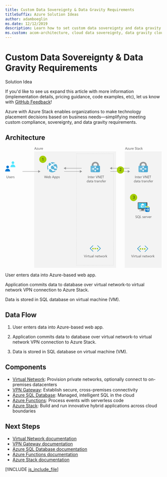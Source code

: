 ```yaml
---
title: Custom Data Sovereignty & Data Gravity Requirements
titleSuffix: Azure Solution Ideas
author: adamboeglin
ms.date: 12/12/2019
description: Learn how to set custom data sovereignty and data gravity requirements in the cloud with Azure Stack. Find a step-by-step flow chart to implement this solution.
ms.custom: acom-architecture, cloud data sovereignty, data gravity cloud, azure data sovereignty, data gravity, data sovereignty, data sovereignty requirements, interactive-diagram
---
```

# Custom Data Sovereignty & Data Gravity Requirements

<div class="alert">
    <p class="alert-title">
        <span class="icon is-left" aria-hidden="true">
            <span class="icon docon docon-lightbulb" role="presentation"></span>
        </span>Solution Idea</p>
    <p>If you'd like to see us expand this article with more information (implementation details, pricing guidance, code examples, etc), let us know with <a href="#feedback">GitHub Feedback</a>!</p>
</div>

Azure with Azure Stack enables organizations to make technology placement decisions based on business needs—simplifying meeting custom compliance, sovereignty, and data gravity requirements.

## Architecture

<svg class="architecture-diagram" aria-labelledby="data-sovereignty-and-gravity" height="489" viewbox="0 0 633 489" width="633" xmlns="http://www.w3.org/2000/svg">
    <g fill="none" fill-rule="evenodd" stroke="none" stroke-width="1">
        <path fill="#F3F3F3" d="M483.156 488.639h149.35V17.642h-149.35zM117.317 488.639h331.126V17.642H117.317z"/>
        <path fill="#959595" d="M504.486 98.626l-9.066-5.236v4.486h-70.47v1.5h70.47v4.484zM432.017 86.376h70.469v-1.5h-70.469V80.39l-9.066 5.236 9.066 5.234z"/>
        <path d="M374.293 397.822a1.083 1.083 0 00-1.515 0 1.053 1.053 0 000 1.584l9.976 9.778a1.164 1.164 0 010 1.583l-10.184 10.12a1.166 1.166 0 000 1.583c.434.378 1.08.378 1.514 0l11.838-11.704a1.247 1.247 0 000-1.583l-11.629-11.361zM345.814 410.767a1.172 1.172 0 010-1.583l9.772-9.778c.23-.2.363-.488.363-.79 0-.306-.133-.595-.363-.794a1.08 1.08 0 00-1.513 0l-11.63 11.361a1.244 1.244 0 000 1.583l11.834 11.704c.433.378 1.08.378 1.514 0a1.166 1.166 0 000-1.583l-9.977-10.12z" fill="#3998C5"/>
        <path d="M357.932 410.829a2.991 2.991 0 01-2.989 2.992 2.99 2.99 0 010-5.983 2.99 2.99 0 012.989 2.99M375.666 410.829a2.991 2.991 0 01-2.989 2.992 2.99 2.99 0 010-5.983 2.99 2.99 0 012.99 2.99M366.748 410.829a2.991 2.991 0 01-2.989 2.992 2.99 2.99 0 010-5.983 2.99 2.99 0 012.99 2.99" fill="#A4CD00"/>
        <path d="M565.89 398.822a1.083 1.083 0 00-1.515 0 1.05 1.05 0 000 1.584l9.975 9.778a1.164 1.164 0 010 1.583l-10.183 10.12a1.166 1.166 0 000 1.583c.434.378 1.08.378 1.514 0l11.837-11.704a1.244 1.244 0 000-1.583l-11.628-11.361zM537.41 411.767a1.17 1.17 0 010-1.583l9.773-9.778c.229-.2.361-.488.361-.79 0-.306-.132-.595-.361-.794a1.08 1.08 0 00-1.514 0l-11.63 11.361a1.247 1.247 0 000 1.583l11.833 11.704c.435.378 1.08.378 1.514 0a1.166 1.166 0 000-1.583l-9.976-10.12z" fill="#3998C5"/>
        <path d="M549.528 411.829a2.99 2.99 0 11-2.99-2.991 2.99 2.99 0 012.99 2.99M567.262 411.829a2.99 2.99 0 11-2.989-2.991 2.99 2.99 0 012.99 2.99M558.344 411.829a2.99 2.99 0 11-2.989-2.991 2.99 2.99 0 012.99 2.99" fill="#A4CD00"/>
        <path d="M517.836 436.148l-3.63 9.803h-1.265l-3.554-9.803h1.278l2.714 7.773c.087.25.152.54.198.868h.028c.036-.274.111-.567.225-.881l2.77-7.76h1.236zM519.094 445.951h1.121v-7h-1.121v7zm.574-8.778a.708.708 0 01-.512-.205.685.685 0 01-.212-.519c0-.209.07-.383.212-.524a.706.706 0 01.512-.207c.205 0 .379.069.524.207a.71.71 0 01.215.524.7.7 0 01-.215.513.723.723 0 01-.524.211zM526.135 440.086c-.196-.15-.479-.226-.848-.226-.478 0-.879.226-1.199.676-.322.452-.482 1.067-.482 1.846v3.568h-1.12v-7h1.12v1.445h.027c.16-.493.403-.877.731-1.154a1.676 1.676 0 011.101-.413c.292 0 .515.033.67.096v1.162zM531.002 445.882c-.265.146-.613.22-1.046.22-1.225 0-1.839-.685-1.839-2.052v-4.143h-1.203v-.957h1.203v-1.709l1.121-.36v2.07h1.764v.956h-1.764v3.946c0 .468.08.804.24 1.004.16.201.423.3.793.3.282 0 .526-.076.731-.232v.957zM538.16 445.95h-1.121v-1.106h-.028c-.464.847-1.184 1.27-2.16 1.27-1.668 0-2.503-.991-2.503-2.98v-4.183h1.115v4.006c0 1.476.566 2.215 1.696 2.215.547 0 .996-.201 1.35-.606.352-.402.53-.93.53-1.582v-4.033h1.12v7zM544.312 442.41l-1.688.232c-.52.075-.912.202-1.176.387-.265.184-.397.512-.397.98 0 .342.122.622.365.839.245.216.57.324.975.324.556 0 1.016-.196 1.377-.584.363-.391.544-.883.544-1.481v-.697zm1.12 3.54h-1.12v-1.093h-.027c-.488.84-1.205 1.258-2.154 1.258-.697 0-1.243-.184-1.636-.553-.395-.37-.592-.86-.592-1.47 0-1.307.77-2.07 2.31-2.284l2.099-.293c0-1.19-.48-1.785-1.442-1.785-.843 0-1.605.287-2.284.862v-1.15c.689-.436 1.482-.655 2.379-.655 1.646 0 2.468.87 2.468 2.61v4.554zM547.545 445.951h1.121v-10.363h-1.121zM560.581 445.95h-1.12v-3.991c0-1.485-.543-2.23-1.628-2.23-.56 0-1.024.212-1.39.634-.368.422-.55.953-.55 1.596v3.992h-1.123v-7h1.122v1.162h.027c.528-.883 1.294-1.326 2.297-1.326.765 0 1.351.248 1.757.742.405.494.608 1.209.608 2.143v4.279zM567.171 441.78c-.005-.645-.16-1.15-.468-1.51-.308-.36-.735-.54-1.282-.54-.528 0-.978.19-1.347.569-.369.377-.596.873-.683 1.482h3.78zm1.148.952h-4.942c.02.779.228 1.38.63 1.805.4.424.951.635 1.653.635.788 0 1.513-.26 2.174-.78v1.053c-.615.447-1.429.67-2.44.67-.99 0-1.766-.318-2.33-.953-.567-.637-.849-1.53-.849-2.684 0-1.088.31-1.976.926-2.662.618-.685 1.384-1.03 2.301-1.03.916 0 1.625.298 2.125.89.501.593.752 1.416.752 2.468v.588zM573.262 445.882c-.265.146-.613.22-1.046.22-1.225 0-1.839-.685-1.839-2.052v-4.143h-1.203v-.957h1.203v-1.709l1.121-.36v2.07h1.764v.956h-1.764v3.946c0 .468.08.804.24 1.004.16.201.423.3.793.3.282 0 .526-.076.731-.232v.957zM583.577 438.95l-2.098 7h-1.163l-1.442-5.01a3.223 3.223 0 01-.109-.65h-.028a3.095 3.095 0 01-.142.638l-1.567 5.023h-1.12l-2.12-7h1.177l1.448 5.264c.047.16.077.369.096.629h.054c.014-.2.056-.414.124-.643l1.614-5.25h1.024l1.45 5.277c.046.17.08.379.103.629h.053c.01-.177.048-.386.117-.63l1.423-5.276h1.106zM587.843 439.73c-.72 0-1.29.246-1.709.734-.419.491-.629 1.166-.629 2.028 0 .83.212 1.484.636 1.963.424.478.991.716 1.702.716.725 0 1.281-.234 1.672-.703.39-.47.584-1.136.584-2.004 0-.875-.195-1.548-.584-2.023-.39-.473-.947-.711-1.672-.711m-.082 6.385c-1.034 0-1.86-.326-2.479-.981-.617-.654-.925-1.521-.925-2.601 0-1.176.321-2.094.964-2.754.642-.662 1.51-.992 2.604-.992 1.044 0 1.858.322 2.443.964.586.643.88 1.534.88 2.672 0 1.118-.316 2.012-.948 2.684-.63.672-1.478 1.008-2.539 1.008M596.689 440.086c-.196-.15-.48-.226-.848-.226-.478 0-.88.226-1.2.676-.321.452-.481 1.067-.481 1.846v3.568h-1.121v-7h1.12v1.445h.028c.159-.493.403-.877.73-1.154a1.676 1.676 0 011.102-.413c.292 0 .515.033.67.096v1.162zM603.716 445.95h-1.572l-3.09-3.362h-.027v3.363h-1.122v-10.363h1.122v6.57h.027l2.94-3.207h1.47l-3.248 3.377z" fill="#525252"/>
        <path d="M356.9 75.59v-3.75c0-3.354 3.38-6.07 7.55-6.07 4.172 0 7.553 2.716 7.553 6.07v3.706l6.694.043v-2.873c0-7.22-6.488-13.074-14.491-13.074s-14.492 5.853-14.492 13.074v2.916l7.186-.043z" fill="#969798"/>
        <path d="M349.117 75.209a3.928 3.928 0 00-3.934 3.921v18.59a3.93 3.93 0 003.934 3.922h5.582l10.858-13.034 6.378-13.4h-22.818z" fill="#69B8DA"/>
        <path d="M383.183 97.72V79.13a3.928 3.928 0 00-3.935-3.922h-7.313l-17.236 26.434h24.549a3.93 3.93 0 003.935-3.923" fill="#4FABD4"/>
        <path fill="#FFF" d="M378.034 86.935h-5.147v-3.172L368 88.376l4.887 4.701V89.85h5.147zM349.984 89.819h5.147v3.172l4.888-4.613-4.888-4.701v3.227h-5.147zM362.447 90.685v3.835h-3.182l4.627 4.872 4.714-4.872h-3.235v-3.835zM365.515 85.899v-3.575h3.181l-4.627-4.873-4.714 4.873h3.236v3.575z"/>
        <path fill="#525252" d="M334.772 125.812h1.148v-9.803h-1.148zM344.158 125.812h-1.121v-3.992c0-1.487-.542-2.229-1.627-2.229-.561 0-1.024.211-1.391.633-.367.42-.55.953-.55 1.596v3.992h-1.122v-7h1.122v1.162h.027c.528-.885 1.294-1.326 2.297-1.326.765 0 1.35.246 1.757.742.405.494.608 1.207.608 2.143v4.279zM349.517 125.744c-.265.145-.613.219-1.046.219-1.225 0-1.839-.684-1.839-2.051v-4.143h-1.203v-.957h1.203v-1.71l1.121-.362v2.072h1.764v.957h-1.764v3.944c0 .47.08.804.24 1.006.159.199.423.3.793.3.282 0 .526-.078.731-.232v.957zM355.382 121.642c-.005-.648-.16-1.15-.468-1.512-.308-.359-.735-.539-1.282-.539-.528 0-.978.19-1.347.567-.369.38-.596.873-.683 1.484h3.78zm1.148.95h-4.942c.02.78.228 1.38.63 1.804.4.424.951.637 1.653.637.788 0 1.513-.26 2.174-.78v1.053c-.615.445-1.429.67-2.44.67-.99 0-1.766-.318-2.33-.953-.567-.637-.849-1.53-.849-2.684 0-1.09.31-1.976.926-2.662.618-.687 1.384-1.029 2.301-1.029.916 0 1.625.295 2.125.89.501.59.752 1.413.752 2.465v.588zM361.876 119.947c-.196-.15-.479-.227-.848-.227-.478 0-.879.227-1.199.678-.322.45-.482 1.067-.482 1.846v3.568h-1.12v-7h1.12v1.442h.027c.16-.493.403-.875.731-1.151a1.666 1.666 0 011.101-.414c.292 0 .515.03.67.096v1.162zM374.366 116.01l-3.63 9.802h-1.265l-3.554-9.803h1.278l2.714 7.771c.087.252.152.542.198.87h.028c.036-.274.11-.569.225-.883l2.769-7.758h1.237zM383.676 125.812h-1.408l-5.045-7.814a3.226 3.226 0 01-.315-.616h-.04c.036.211.054.659.054 1.348v7.082h-1.148v-9.803h1.49l4.908 7.69c.205.32.337.539.397.656h.027c-.046-.281-.068-.764-.068-1.441v-6.905h1.148v9.803zM391.442 125.812h-5.195v-9.803h4.976v1.039h-3.828v3.26h3.54v1.033h-3.54v3.432h4.047zM399.153 117.048h-2.83v8.764h-1.15v-8.764h-2.822v-1.039h6.802zM335.234 139.447v-1.033c0-.565-.187-1.043-.561-1.436-.374-.39-.847-.588-1.421-.588-.684 0-1.222.252-1.614.752-.391.502-.588 1.196-.588 2.078 0 .807.188 1.444.565 1.91.375.469.88.702 1.514.702.624 0 1.13-.225 1.52-.676.39-.451.585-1.022.585-1.71zm1.12 3.164h-1.12v-1.19h-.027c-.52.903-1.322 1.354-2.407 1.354-.88 0-1.582-.312-2.11-.94-.524-.626-.788-1.48-.788-2.56 0-1.156.292-2.084.875-2.781.583-.697 1.36-1.047 2.33-1.047.963 0 1.662.379 2.1 1.135h.027v-4.334h1.12v10.363zM342.514 139.07l-1.688.232c-.52.075-.912.202-1.176.387-.265.184-.397.512-.397.98 0 .342.122.622.365.839.245.216.57.324.975.324.556 0 1.016-.196 1.377-.584.363-.391.544-.883.544-1.481v-.697zm1.121 3.54h-1.121v-1.093h-.027c-.488.84-1.205 1.258-2.154 1.258-.697 0-1.243-.184-1.636-.553-.395-.37-.592-.86-.592-1.47 0-1.307.77-2.07 2.31-2.284l2.099-.293c0-1.19-.48-1.785-1.442-1.785-.843 0-1.605.287-2.284.862v-1.15c.689-.436 1.482-.655 2.379-.655 1.646 0 2.468.87 2.468 2.61v4.554zM348.995 142.542c-.266.147-.613.22-1.046.22-1.226 0-1.84-.685-1.84-2.052v-4.143h-1.202v-.957h1.203v-1.709l1.12-.36v2.07h1.764v.957h-1.764v3.945c0 .469.08.804.24 1.005.16.2.423.3.793.3.283 0 .526-.077.732-.233v.957zM354.381 139.07l-1.688.232c-.52.075-.912.202-1.176.387-.265.184-.397.512-.397.98 0 .342.122.622.365.839.245.216.57.324.975.324.556 0 1.016-.196 1.377-.584.363-.391.544-.883.544-1.481v-.697zm1.121 3.54h-1.12v-1.093h-.028c-.488.84-1.205 1.258-2.154 1.258-.697 0-1.243-.184-1.636-.553-.395-.37-.592-.86-.592-1.47 0-1.307.77-2.07 2.31-2.284l2.1-.293c0-1.19-.48-1.785-1.443-1.785-.843 0-1.605.287-2.284.862v-1.15c.69-.436 1.482-.655 2.38-.655 1.645 0 2.467.87 2.467 2.61v4.554zM364.697 142.542c-.265.147-.613.22-1.046.22-1.225 0-1.84-.685-1.84-2.052v-4.143h-1.202v-.957h1.203v-1.709l1.12-.36v2.07h1.765v.957h-1.764v3.945c0 .469.08.804.24 1.005.159.2.423.3.793.3.282 0 .526-.077.73-.233v.957zM369.844 136.746c-.196-.15-.479-.225-.848-.225-.478 0-.879.225-1.199.676-.322.45-.482 1.067-.482 1.846v3.568h-1.12v-7h1.12v1.444h.027c.16-.493.403-.877.731-1.153a1.676 1.676 0 011.101-.414c.292 0 .515.033.67.096v1.162zM374.95 139.07l-1.687.232c-.52.075-.912.202-1.176.387-.265.184-.397.512-.397.98 0 .342.122.622.365.839.245.216.57.324.975.324.556 0 1.016-.196 1.377-.584.363-.391.544-.883.544-1.481v-.697zm1.122 3.54h-1.121v-1.093h-.027c-.488.84-1.205 1.258-2.154 1.258-.697 0-1.243-.184-1.636-.553-.395-.37-.592-.86-.592-1.47 0-1.307.77-2.07 2.31-2.284l2.099-.293c0-1.19-.48-1.785-1.442-1.785-.843 0-1.605.287-2.284.862v-1.15c.689-.436 1.482-.655 2.379-.655 1.646 0 2.468.87 2.468 2.61v4.554zM383.995 142.61h-1.122v-3.991c0-1.485-.541-2.23-1.626-2.23-.562 0-1.024.212-1.392.634-.367.422-.55.953-.55 1.596v3.992h-1.122v-7h1.123v1.162h.026c.529-.883 1.295-1.326 2.298-1.326.764 0 1.35.248 1.757.742.404.494.608 1.209.608 2.143v4.279zM385.683 142.359v-1.203c.61.45 1.283.676 2.017.676.984 0 1.476-.328 1.476-.985a.855.855 0 00-.126-.474 1.29 1.29 0 00-.342-.346 2.744 2.744 0 00-.505-.27c-.195-.08-.403-.162-.626-.25a7.828 7.828 0 01-.818-.373 2.466 2.466 0 01-.588-.423 1.598 1.598 0 01-.355-.536 1.917 1.917 0 01-.119-.705c0-.328.075-.62.225-.871.151-.254.351-.465.602-.636.251-.17.536-.3.858-.385.321-.088.653-.131.994-.131.607 0 1.149.105 1.627.314v1.135c-.514-.336-1.107-.506-1.777-.506-.21 0-.398.024-.567.073a1.364 1.364 0 00-.435.2.952.952 0 00-.279.31.817.817 0 00-.1.402.95.95 0 00.1.459.993.993 0 00.29.328c.128.095.282.18.465.259.182.077.389.163.622.252.309.12.588.24.834.366.246.127.456.267.629.424.172.158.306.339.4.544.093.206.14.45.14.73 0 .349-.077.649-.23.903a1.965 1.965 0 01-.611.637 2.81 2.81 0 01-.882.375 4.362 4.362 0 01-1.046.123c-.72 0-1.345-.14-1.873-.416M395.506 133.232a1.494 1.494 0 00-.745-.184c-.784 0-1.176.495-1.176 1.483v1.08h1.641v.957h-1.64v6.043h-1.115v-6.043h-1.196v-.957h1.196v-1.135c0-.732.212-1.312.636-1.74.423-.426.952-.639 1.586-.639.341 0 .613.041.813.123v1.012zM400.907 138.44c-.005-.645-.161-1.15-.468-1.51-.308-.36-.735-.54-1.282-.54-.528 0-.978.19-1.347.569-.37.377-.596.873-.683 1.482h3.78zm1.148.952h-4.942c.019.779.228 1.38.629 1.805.4.424.952.635 1.654.635.788 0 1.513-.26 2.174-.78v1.053c-.615.447-1.43.67-2.44.67-.99 0-1.766-.318-2.331-.953-.566-.637-.848-1.53-.848-2.684 0-1.088.309-1.976.926-2.662.618-.685 1.384-1.03 2.3-1.03.917 0 1.626.298 2.126.89.5.593.752 1.416.752 2.468v.588zM407.4 136.746c-.195-.15-.478-.225-.847-.225-.478 0-.88.225-1.2.676-.321.45-.481 1.067-.481 1.846v3.568h-1.121v-7h1.12v1.444h.028c.159-.493.403-.877.73-1.153a1.676 1.676 0 011.102-.414c.292 0 .515.033.67.096v1.162zM326.574 436.148l-3.63 9.803h-1.265l-3.554-9.803h1.278l2.714 7.773c.087.25.152.54.198.868h.028c.036-.274.11-.567.225-.881l2.769-7.76h1.237zM327.832 445.951h1.121v-7h-1.121v7zm.574-8.778a.71.71 0 01-.513-.205.685.685 0 01-.212-.519c0-.209.07-.383.212-.524a.708.708 0 01.513-.207c.205 0 .379.069.523.207a.706.706 0 01.215.524.696.696 0 01-.215.513.72.72 0 01-.523.211zM334.872 440.086c-.196-.15-.479-.226-.848-.226-.478 0-.879.226-1.199.676-.322.452-.482 1.067-.482 1.846v3.568h-1.12v-7h1.12v1.445h.027c.16-.493.403-.877.731-1.154a1.676 1.676 0 011.101-.413c.292 0 .515.033.67.096v1.162zM339.74 445.882c-.265.146-.613.22-1.046.22-1.225 0-1.84-.685-1.84-2.052v-4.143h-1.202v-.957h1.203v-1.709l1.12-.36v2.07h1.765v.956h-1.764v3.946c0 .468.08.804.24 1.004.159.201.423.3.793.3.282 0 .526-.076.73-.232v.957zM346.897 445.95h-1.121v-1.106h-.027c-.465.847-1.185 1.27-2.161 1.27-1.668 0-2.502-.991-2.502-2.98v-4.183h1.115v4.006c0 1.476.565 2.215 1.695 2.215.547 0 .997-.201 1.35-.606.353-.402.53-.93.53-1.582v-4.033h1.12v7zM353.05 442.41l-1.689.232c-.52.075-.912.202-1.176.387-.265.184-.397.512-.397.98 0 .342.122.622.365.839.245.216.57.324.975.324.556 0 1.016-.196 1.377-.584.363-.391.544-.883.544-1.481v-.697zm1.12 3.54h-1.12v-1.093h-.028c-.488.84-1.205 1.258-2.154 1.258-.697 0-1.243-.184-1.636-.553-.395-.37-.592-.86-.592-1.47 0-1.307.77-2.07 2.31-2.284l2.1-.293c0-1.19-.48-1.785-1.443-1.785-.843 0-1.605.287-2.284.862v-1.15c.69-.436 1.482-.655 2.38-.655 1.645 0 2.467.87 2.467 2.61v4.554zM356.283 445.951h1.121v-10.363h-1.121zM369.319 445.95h-1.121v-3.991c0-1.485-.542-2.23-1.627-2.23-.561 0-1.024.212-1.391.634-.367.422-.55.953-.55 1.596v3.992h-1.122v-7h1.122v1.162h.027c.528-.883 1.294-1.326 2.297-1.326.765 0 1.35.248 1.757.742.405.494.608 1.209.608 2.143v4.279zM375.909 441.78c-.005-.645-.161-1.15-.468-1.51-.308-.36-.735-.54-1.282-.54-.528 0-.978.19-1.347.569-.37.377-.596.873-.683 1.482h3.78zm1.148.952h-4.942c.019.779.228 1.38.629 1.805.4.424.952.635 1.654.635.788 0 1.513-.26 2.174-.78v1.053c-.615.447-1.43.67-2.44.67-.99 0-1.766-.318-2.331-.953-.566-.637-.848-1.53-.848-2.684 0-1.088.309-1.976.926-2.662.618-.685 1.384-1.03 2.3-1.03.917 0 1.626.298 2.126.89.5.593.752 1.416.752 2.468v.588zM382 445.882c-.266.146-.614.22-1.047.22-1.225 0-1.839-.685-1.839-2.052v-4.143h-1.203v-.957h1.203v-1.709l1.121-.36v2.07H382v.956h-1.764v3.946c0 .468.08.804.24 1.004.16.201.423.3.793.3.282 0 .526-.076.731-.232v.957zM392.315 438.95l-2.1 7h-1.161l-1.442-5.01a3.223 3.223 0 01-.11-.65h-.027a3.095 3.095 0 01-.143.638l-1.566 5.023h-1.121l-2.12-7h1.177l1.449 5.264c.046.16.077.369.096.629h.054c.014-.2.055-.414.123-.643l1.614-5.25h1.025l1.449 5.277c.046.17.08.379.103.629h.054c.009-.177.048-.386.117-.63l1.422-5.276h1.107zM396.58 439.73c-.72 0-1.29.246-1.709.734-.419.491-.629 1.166-.629 2.028 0 .83.212 1.484.636 1.963.424.478.991.716 1.702.716.725 0 1.281-.234 1.672-.703.39-.47.584-1.136.584-2.004 0-.875-.195-1.548-.584-2.023-.39-.473-.947-.711-1.672-.711m-.082 6.385c-1.034 0-1.86-.326-2.479-.981-.617-.654-.925-1.521-.925-2.601 0-1.176.321-2.094.964-2.754.642-.662 1.51-.992 2.604-.992 1.044 0 1.858.322 2.443.964.586.643.88 1.534.88 2.672 0 1.118-.316 2.012-.948 2.684-.63.672-1.478 1.008-2.539 1.008M405.426 440.086c-.196-.15-.479-.226-.848-.226-.478 0-.879.226-1.199.676-.322.452-.482 1.067-.482 1.846v3.568h-1.12v-7h1.12v1.445h.027c.16-.493.403-.877.731-1.154a1.676 1.676 0 011.101-.413c.292 0 .515.033.67.096v1.162zM412.454 445.95h-1.572l-3.09-3.362h-.027v3.363h-1.123v-10.363h1.123v6.57h.026l2.94-3.207h1.47l-3.248 3.377z"/>
        <path d="M550.563 75.59v-3.75c0-3.354 3.38-6.07 7.55-6.07 4.172 0 7.553 2.716 7.553 6.07v3.706l6.694.043v-2.873c0-7.22-6.488-13.074-14.492-13.074-8.003 0-14.491 5.853-14.491 13.074v2.916l7.186-.043z" fill="#969798"/>
        <path d="M542.78 75.209a3.928 3.928 0 00-3.934 3.921v18.59a3.929 3.929 0 003.934 3.922h5.582l10.858-13.034 6.377-13.4H542.78z" fill="#69B8DA"/>
        <path d="M576.845 97.72V79.13a3.927 3.927 0 00-3.934-3.922h-7.314l-17.235 26.434h24.55a3.929 3.929 0 003.933-3.923" fill="#4FABD4"/>
        <path fill="#FFF" d="M571.697 86.935h-5.146v-3.172l-4.89 4.613 4.89 4.701V89.85h5.146zM543.646 89.819h5.148v3.172l4.887-4.613-4.887-4.701v3.227h-5.148zM556.109 90.685v3.835h-3.181l4.627 4.872 4.714-4.872h-3.236v-3.835zM559.177 85.899v-3.575h3.182l-4.627-4.873-4.715 4.873h3.236v3.575z"/>
        <path fill="#525252" d="M525.252 125.812h1.148v-9.803h-1.148zM534.636 125.812h-1.12v-3.992c0-1.487-.542-2.229-1.628-2.229-.56 0-1.023.211-1.39.633-.368.42-.55.953-.55 1.596v3.992h-1.123v-7h1.122v1.162h.027c.53-.885 1.295-1.326 2.297-1.326.765 0 1.351.246 1.758.742.404.494.607 1.207.607 2.143v4.279zM539.995 125.744c-.264.145-.612.219-1.044.219-1.226 0-1.84-.684-1.84-2.051v-4.143h-1.203v-.957h1.202v-1.71l1.121-.362v2.072h1.764v.957h-1.764v3.944c0 .47.08.804.241 1.006.159.199.423.3.793.3.282 0 .525-.078.73-.232v.957zM545.86 121.642c-.003-.648-.16-1.15-.466-1.512-.308-.359-.736-.539-1.283-.539-.527 0-.977.19-1.346.567-.37.38-.597.873-.683 1.484h3.779zm1.149.95h-4.941c.018.78.227 1.38.629 1.804.4.424.95.637 1.654.637.787 0 1.512-.26 2.174-.78v1.053c-.615.445-1.43.67-2.441.67-.99 0-1.766-.318-2.33-.953-.567-.637-.848-1.53-.848-2.684 0-1.09.309-1.976.926-2.662.617-.687 1.384-1.029 2.3-1.029.917 0 1.625.295 2.125.89.502.59.752 1.413.752 2.465v.588zM552.355 119.947c-.195-.15-.48-.227-.848-.227-.478 0-.88.227-1.2.678-.321.45-.481 1.067-.481 1.846v3.568h-1.121v-7h1.12v1.442h.028c.16-.493.404-.875.732-1.151a1.665 1.665 0 011.1-.414c.293 0 .516.03.67.096v1.162zM564.845 116.01l-3.63 9.802h-1.265l-3.554-9.803h1.277l2.715 7.771c.086.252.152.542.197.87h.028c.037-.274.111-.569.226-.883l2.768-7.758h1.238zM574.156 125.812h-1.408l-5.045-7.814a3.17 3.17 0 01-.315-.616h-.041c.036.211.055.659.055 1.348v7.082h-1.148v-9.803h1.49l4.908 7.69c.205.32.336.539.397.656h.027c-.047-.281-.068-.764-.068-1.441v-6.905h1.148v9.803zM581.921 125.812h-5.195v-9.803h4.976v1.039h-3.828v3.26h3.541v1.033h-3.54v3.432h4.046zM589.632 117.048h-2.83v8.764h-1.149v-8.764h-2.824v-1.039h6.803zM525.712 139.447v-1.033c0-.565-.186-1.043-.56-1.436-.374-.39-.848-.588-1.422-.588-.684 0-1.22.252-1.614.752-.39.502-.588 1.196-.588 2.078 0 .807.188 1.444.565 1.91.375.469.881.702 1.514.702.625 0 1.13-.225 1.521-.676.39-.451.584-1.022.584-1.71zm1.121 3.164h-1.12v-1.19h-.028c-.52.903-1.32 1.354-2.407 1.354-.879 0-1.582-.312-2.109-.94-.525-.626-.789-1.48-.789-2.56 0-1.156.293-2.084.875-2.781.584-.697 1.361-1.047 2.332-1.047.961 0 1.66.379 2.098 1.135h.027v-4.334h1.121v10.363zM532.994 139.07l-1.69.232c-.52.075-.91.202-1.175.387-.264.184-.398.512-.398.98 0 .342.124.622.366.839.245.216.57.324.975.324.557 0 1.015-.196 1.376-.584.364-.391.546-.883.546-1.481v-.697zm1.12 3.54h-1.12v-1.093h-.028c-.489.84-1.205 1.258-2.154 1.258-.697 0-1.243-.184-1.636-.553-.396-.37-.593-.86-.593-1.47 0-1.307.772-2.07 2.31-2.284l2.1-.293c0-1.19-.48-1.785-1.442-1.785-.843 0-1.605.287-2.285.862v-1.15c.69-.436 1.484-.655 2.38-.655 1.647 0 2.469.87 2.469 2.61v4.554zM539.474 142.542c-.266.147-.613.22-1.047.22-1.224 0-1.838-.685-1.838-2.052v-4.143h-1.203v-.957h1.203v-1.709l1.121-.36v2.07h1.764v.957h-1.764v3.945c0 .469.08.804.239 1.005.16.2.423.3.793.3.283 0 .527-.077.732-.233v.957zM544.86 139.07l-1.688.232c-.52.075-.911.202-1.176.387-.264.184-.397.512-.397.98 0 .342.123.622.366.839.244.216.57.324.974.324.557 0 1.016-.196 1.377-.584.363-.391.545-.883.545-1.481v-.697zm1.122 3.54h-1.121v-1.093h-.027c-.49.84-1.205 1.258-2.155 1.258-.697 0-1.242-.184-1.636-.553-.395-.37-.592-.86-.592-1.47 0-1.307.77-2.07 2.31-2.284l2.1-.293c0-1.19-.48-1.785-1.443-1.785-.842 0-1.604.287-2.284.862v-1.15c.69-.436 1.483-.655 2.379-.655 1.647 0 2.469.87 2.469 2.61v4.554zM555.175 142.542c-.264.147-.613.22-1.045.22-1.226 0-1.84-.685-1.84-2.052v-4.143h-1.203v-.957h1.203v-1.709l1.121-.36v2.07h1.764v.957h-1.764v3.945c0 .469.08.804.241 1.005.158.2.423.3.793.3.281 0 .525-.077.73-.233v.957zM560.324 136.746c-.197-.15-.48-.225-.848-.225-.478 0-.88.225-1.2.676-.321.45-.481 1.067-.481 1.846v3.568h-1.121v-7h1.12v1.444h.028c.158-.493.402-.877.73-1.153a1.672 1.672 0 011.102-.414c.29 0 .514.033.67.096v1.162zM565.43 139.07l-1.688.232c-.52.075-.913.202-1.176.387-.266.184-.397.512-.397.98 0 .342.121.622.365.839.245.216.57.324.975.324.555 0 1.016-.196 1.377-.584.363-.391.543-.883.543-1.481v-.697zm1.12 3.54h-1.12v-1.093h-.028c-.487.84-1.205 1.258-2.153 1.258-.697 0-1.244-.184-1.636-.553-.395-.37-.592-.86-.592-1.47 0-1.307.77-2.07 2.31-2.284l2.098-.293c0-1.19-.48-1.785-1.44-1.785-.845 0-1.607.287-2.285.862v-1.15c.688-.436 1.481-.655 2.38-.655 1.644 0 2.466.87 2.466 2.61v4.554zM574.474 142.61h-1.121v-3.991c0-1.485-.543-2.23-1.627-2.23-.561 0-1.025.212-1.391.634-.367.422-.55.953-.55 1.596v3.992h-1.122v-7h1.122v1.162h.027c.527-.883 1.293-1.326 2.297-1.326.765 0 1.351.248 1.756.742.406.494.609 1.209.609 2.143v4.279zM576.162 142.359v-1.203a3.32 3.32 0 002.017.676c.985 0 1.476-.328 1.476-.985a.855.855 0 00-.126-.474 1.276 1.276 0 00-.342-.346 2.744 2.744 0 00-.505-.27c-.195-.08-.404-.162-.625-.25a7.757 7.757 0 01-.82-.373 2.466 2.466 0 01-.587-.423 1.598 1.598 0 01-.356-.536 1.938 1.938 0 01-.118-.705c0-.328.075-.62.226-.871.15-.254.35-.465.601-.636.25-.17.535-.3.857-.385.322-.088.654-.131.995-.131.607 0 1.149.105 1.626.314v1.135c-.513-.336-1.106-.506-1.776-.506-.21 0-.399.024-.567.073a1.36 1.36 0 00-.436.2.975.975 0 00-.279.31.817.817 0 00-.1.402.95.95 0 00.1.459.996.996 0 00.292.328c.126.095.28.18.464.259.182.077.389.163.622.252.31.12.587.24.833.366.246.127.457.267.63.424.173.158.305.339.4.544.094.206.14.45.14.73 0 .349-.077.649-.23.903a1.955 1.955 0 01-.611.637 2.804 2.804 0 01-.881.375 4.37 4.37 0 01-1.048.123c-.718 0-1.343-.14-1.872-.416M585.986 133.232a1.495 1.495 0 00-.746-.184c-.783 0-1.176.495-1.176 1.483v1.08h1.64v.957h-1.64v6.043h-1.113v-6.043h-1.197v-.957h1.197v-1.135c0-.732.21-1.312.635-1.74.423-.426.953-.639 1.586-.639.34 0 .613.041.814.123v1.012zM591.386 138.44c-.006-.645-.162-1.15-.469-1.51-.308-.36-.734-.54-1.28-.54-.53 0-.98.19-1.349.569-.369.377-.595.873-.683 1.482h3.781zm1.148.952h-4.943c.02.779.23 1.38.63 1.805.401.424.952.635 1.653.635.79 0 1.514-.26 2.174-.78v1.053c-.615.447-1.428.67-2.439.67-.99 0-1.766-.318-2.332-.953-.565-.637-.848-1.53-.848-2.684 0-1.088.31-1.976.926-2.662.62-.685 1.385-1.03 2.301-1.03.916 0 1.625.298 2.126.89.5.593.752 1.416.752 2.468v.588zM597.88 136.746c-.197-.15-.479-.225-.848-.225-.478 0-.879.225-1.199.676-.322.45-.482 1.067-.482 1.846v3.568h-1.12v-7h1.12v1.444h.027c.158-.493.402-.877.731-1.153a1.672 1.672 0 011.101-.414c.291 0 .514.033.67.096v1.162zM526.71 286.416v-1.354c.154.137.34.26.557.37.216.109.443.2.683.277.24.074.481.133.721.174.242.04.465.06.67.06.707 0 1.234-.131 1.582-.392.35-.262.523-.64.523-1.131 0-.266-.058-.494-.174-.692a1.96 1.96 0 00-.482-.535 4.644 4.644 0 00-.728-.465c-.28-.148-.582-.304-.905-.468-.342-.174-.662-.35-.957-.528a4.108 4.108 0 01-.773-.587 2.45 2.45 0 01-.516-.727 2.267 2.267 0 01-.187-.955c0-.445.097-.834.293-1.164.197-.332.453-.604.773-.82a3.543 3.543 0 011.09-.477 5.033 5.033 0 011.248-.156c.965 0 1.67.115 2.111.347v1.293c-.578-.402-1.32-.601-2.228-.601-.25 0-.5.025-.752.078-.25.053-.473.139-.67.256a1.491 1.491 0 00-.479.459 1.209 1.209 0 00-.183.683c0 .25.047.467.138.649.094.183.233.349.415.5.183.15.404.295.666.437.263.14.564.295.906.465.351.172.683.356.998.547.314.19.59.402.828.635.236.232.424.49.562.773.141.28.21.606.21.97 0 .483-.094.893-.284 1.227a2.323 2.323 0 01-.765.817 3.343 3.343 0 01-1.112.455 6.037 6.037 0 01-1.326.14c-.154 0-.346-.013-.574-.037a8.282 8.282 0 01-.697-.11 5.915 5.915 0 01-.674-.177 2.165 2.165 0 01-.508-.236M538.638 277.884c-1.029 0-1.865.371-2.508 1.113-.642.744-.965 1.72-.965 2.926 0 1.203.313 2.176.938 2.92.63.732 1.447 1.1 2.453 1.1 1.076 0 1.924-.35 2.543-1.053.621-.7.93-1.684.93-2.945 0-1.299-.3-2.299-.903-3.002-.6-.705-1.429-1.059-2.488-1.059m-.082 9.092c-1.385 0-2.5-.459-3.342-1.375-.834-.916-1.252-2.108-1.252-3.574 0-1.582.426-2.84 1.28-3.774.855-.939 2.015-1.408 3.478-1.408 1.35 0 2.44.455 3.268 1.367.83.91 1.244 2.104 1.244 3.574 0 1.6-.424 2.866-1.272 3.795a3.74 3.74 0 01-.642.574l2.756 1.975h-2.086l-1.846-1.38a5.295 5.295 0 01-1.586.226M550.245 286.812h-5.086v-9.803h1.149v8.764h3.938zM555.011 286.558v-1.203a3.316 3.316 0 002.016.678c.984 0 1.476-.329 1.476-.985a.85.85 0 00-.125-.474 1.276 1.276 0 00-.342-.346 2.523 2.523 0 00-.505-.27 31.63 31.63 0 00-.627-.25 8.24 8.24 0 01-.817-.373 2.466 2.466 0 01-.588-.423 1.586 1.586 0 01-.355-.538 1.886 1.886 0 01-.119-.703c0-.328.074-.619.224-.87a2.02 2.02 0 01.602-.638 2.9 2.9 0 01.86-.386c.32-.086.652-.129.993-.129.606 0 1.15.103 1.627.314v1.135c-.515-.338-1.107-.506-1.777-.506-.21 0-.398.024-.568.072a1.349 1.349 0 00-.434.202.893.893 0 00-.279.31.812.812 0 00-.1.401c0 .181.033.334.1.457a.99.99 0 00.29.328c.128.095.282.183.464.26.183.078.39.162.623.253.308.118.588.241.834.366s.455.267.63.423c.17.16.305.338.4.543.091.206.138.45.138.733 0 .346-.077.646-.229.902a1.97 1.97 0 01-.61.635c-.257.17-.55.295-.884.377a4.354 4.354 0 01-1.045.123c-.72 0-1.346-.139-1.873-.418M565.853 282.642c-.006-.648-.162-1.15-.47-1.512-.307-.359-.733-.539-1.28-.539-.53 0-.98.19-1.348.567-.37.38-.595.873-.683 1.484h3.78zm1.148.95h-4.943c.02.78.229 1.38.629 1.804.402.424.953.637 1.654.637.789 0 1.514-.26 2.174-.78v1.053c-.615.445-1.428.67-2.44.67-.99 0-1.765-.318-2.331-.953-.565-.637-.848-1.53-.848-2.684 0-1.09.309-1.976.926-2.662.619-.687 1.385-1.029 2.3-1.029.917 0 1.626.295 2.127.89.5.59.752 1.413.752 2.465v.588zM572.347 280.947c-.197-.15-.479-.227-.848-.227-.478 0-.879.227-1.199.678-.322.45-.482 1.067-.482 1.846v3.568h-1.121v-7h1.121v1.442h.027c.158-.493.402-.875.731-1.151a1.662 1.662 0 011.101-.414c.291 0 .514.03.67.096v1.162zM579.626 279.812l-2.789 7h-1.1l-2.652-7h1.23l1.778 5.086c.131.373.213.699.246.976h.027c.045-.349.117-.667.22-.949l1.858-5.113h1.182zM585.226 282.642c-.006-.648-.162-1.15-.469-1.512-.308-.359-.734-.539-1.281-.539-.529 0-.979.19-1.348.567-.369.38-.595.873-.683 1.484h3.781zm1.148.95h-4.943c.02.78.229 1.38.629 1.804.402.424.953.637 1.654.637.789 0 1.514-.26 2.174-.78v1.053c-.615.445-1.428.67-2.439.67-.991 0-1.766-.318-2.332-.953-.565-.637-.848-1.53-.848-2.684 0-1.09.309-1.976.926-2.662.619-.687 1.385-1.029 2.301-1.029.916 0 1.625.295 2.126.89.5.59.752 1.413.752 2.465v.588zM591.72 280.947c-.197-.15-.479-.227-.848-.227-.478 0-.879.227-1.199.678-.322.45-.482 1.067-.482 1.846v3.568h-1.12v-7h1.12v1.442h.027c.158-.493.402-.875.731-1.151a1.662 1.662 0 011.101-.414c.291 0 .514.03.67.096v1.162zM123.874 6.582l-1.539-4.176a3.98 3.98 0 01-.15-.657h-.028a3.676 3.676 0 01-.156.656l-1.525 4.178h3.398zm2.686 3.78h-1.272l-1.039-2.748h-4.156l-.977 2.749h-1.279l3.76-9.803h1.19l3.773 9.803zM132.734 3.684l-4.143 5.722h4.102v.957h-5.75v-.349l4.143-5.694h-3.752v-.957h5.4zM139.843 10.363h-1.12V9.256h-.028c-.465.847-1.186 1.27-2.16 1.27-1.669 0-2.503-.993-2.503-2.98V3.364h1.114v4.006c0 1.476.565 2.215 1.695 2.215.547 0 .997-.201 1.351-.606.352-.402.53-.93.53-1.582V3.363h1.121v7zM145.755 4.498c-.195-.15-.479-.226-.848-.226-.478 0-.878.226-1.199.677-.32.45-.482 1.067-.482 1.846v3.568h-1.12v-7h1.12v1.443h.027c.16-.493.404-.876.732-1.152a1.668 1.668 0 011.1-.414c.292 0 .516.03.67.096v1.162zM151.265 6.193c-.004-.646-.16-1.15-.468-1.511-.307-.36-.735-.54-1.282-.54-.528 0-.977.19-1.346.568-.369.378-.597.872-.683 1.483h3.779zm1.148.95h-4.941c.018.779.228 1.38.629 1.805.4.424.952.636 1.654.636.788 0 1.513-.26 2.174-.78v1.053c-.615.447-1.43.67-2.441.67-.989 0-1.766-.318-2.33-.953-.566-.637-.848-1.531-.848-2.684 0-1.09.309-1.976.926-2.662.617-.686 1.384-1.03 2.3-1.03.917 0 1.625.298 2.125.89.502.59.752 1.415.752 2.467v.588zM490.841 6.582l-1.538-4.176a3.878 3.878 0 01-.15-.657h-.028a3.753 3.753 0 01-.157.656l-1.524 4.178h3.397zm2.687 3.78h-1.272l-1.039-2.748h-4.156l-.978 2.749h-1.278l3.76-9.803h1.19l3.773 9.803zM499.7 3.684l-4.142 5.722h4.102v.957h-5.75v-.349l4.144-5.694H494.3v-.957h5.4zM506.81 10.363h-1.121V9.256h-.027c-.465.847-1.186 1.27-2.161 1.27-1.668 0-2.502-.993-2.502-2.98V3.364h1.115v4.006c0 1.476.565 2.215 1.695 2.215.547 0 .997-.201 1.35-.606.353-.402.53-.93.53-1.582V3.363h1.12v7zM512.723 4.498c-.196-.15-.479-.226-.848-.226-.478 0-.878.226-1.2.677-.32.45-.481 1.067-.481 1.846v3.568h-1.121v-7h1.121v1.443h.027c.159-.493.403-.876.731-1.152a1.67 1.67 0 011.101-.414c.292 0 .515.03.67.096v1.162zM518.233 6.193c-.005-.646-.161-1.15-.468-1.511-.308-.36-.735-.54-1.282-.54-.528 0-.978.19-1.347.568-.37.378-.597.872-.683 1.483h3.78zm1.148.95h-4.942c.018.779.228 1.38.629 1.805.4.424.952.636 1.654.636.788 0 1.513-.26 2.174-.78v1.053c-.615.447-1.43.67-2.44.67-.99 0-1.767-.318-2.331-.953-.566-.637-.848-1.531-.848-2.684 0-1.09.309-1.976.926-2.662.618-.686 1.384-1.03 2.3-1.03.917 0 1.626.298 2.126.89.5.59.752 1.415.752 2.467v.588zM524.604 9.966V8.612c.155.137.34.26.558.37.215.11.443.201.683.277.238.074.479.133.72.174.242.041.466.061.67.061.707 0 1.235-.13 1.583-.393.349-.262.523-.639.523-1.13 0-.265-.058-.495-.174-.692a1.964 1.964 0 00-.482-.536 4.718 4.718 0 00-.728-.465c-.28-.148-.582-.304-.906-.468a15.48 15.48 0 01-.957-.527 4.136 4.136 0 01-.772-.588 2.437 2.437 0 01-.516-.727 2.25 2.25 0 01-.188-.954c0-.446.097-.835.294-1.165.195-.33.453-.604.772-.818a3.512 3.512 0 011.09-.478 4.973 4.973 0 011.248-.157c.966 0 1.67.116 2.112.348v1.292c-.58-.4-1.322-.6-2.228-.6-.251 0-.502.025-.752.077a2.14 2.14 0 00-.67.257c-.196.118-.356.27-.48.458a1.214 1.214 0 00-.183.683c0 .25.047.467.139.65.094.182.232.348.415.5.18.15.404.296.666.436.262.141.564.297.906.465.35.174.683.356.998.547.314.191.59.403.827.636.237.232.425.49.563.772.14.283.209.606.209.971 0 .482-.094.892-.283 1.226a2.335 2.335 0 01-.765.818 3.35 3.35 0 01-1.112.454 6.05 6.05 0 01-1.326.141c-.155 0-.347-.013-.574-.038a8.035 8.035 0 01-.697-.109 5.86 5.86 0 01-.674-.178 2.153 2.153 0 01-.51-.236M535.145 10.294c-.265.146-.613.22-1.046.22-1.226 0-1.84-.684-1.84-2.051V4.32h-1.202v-.958h1.203V1.653l1.12-.361v2.07h1.765v.957h-1.764v3.946c0 .468.079.803.24 1.005.159.2.423.3.793.3.282 0 .526-.079.73-.232v.957zM540.532 6.822l-1.688.232c-.52.073-.913.202-1.176.387-.265.184-.397.512-.397.98 0 .342.122.622.365.839.245.215.569.324.975.324.556 0 1.016-.196 1.377-.584.363-.391.544-.883.544-1.481v-.697zm1.12 3.54h-1.12V9.27h-.027c-.488.838-1.206 1.258-2.154 1.258-.697 0-1.243-.184-1.636-.554-.395-.37-.592-.858-.592-1.47 0-1.308.769-2.068 2.31-2.283l2.099-.294c0-1.19-.481-1.784-1.442-1.784-.844 0-1.605.287-2.284.862v-1.15c.688-.436 1.48-.655 2.379-.655 1.645 0 2.468.87 2.468 2.61v4.554zM548.537 10.041c-.538.323-1.177.486-1.915.486-.997 0-1.803-.324-2.415-.974-.614-.65-.92-1.49-.92-2.527 0-1.151.33-2.079.99-2.779.661-.698 1.542-1.048 2.646-1.048.615 0 1.158.114 1.628.342v1.148a2.849 2.849 0 00-1.668-.546c-.716 0-1.303.255-1.76.769-.46.511-.689 1.186-.689 2.02 0 .82.216 1.466.648 1.94.43.476 1.008.712 1.731.712.611 0 1.186-.204 1.724-.608v1.065zM556.042 10.363h-1.572L551.38 7h-.027v3.363h-1.122V0h1.122v6.569h.027l2.94-3.206h1.47l-3.248 3.377zM170.208 115.857l-2.768 9.803h-1.347l-2.016-7.164a4.472 4.472 0 01-.158-.998h-.027a5.076 5.076 0 01-.178.984l-2.029 7.178h-1.334l-2.872-9.803h1.266l2.084 7.52c.087.314.142.642.164.984h.035c.023-.242.093-.57.211-.984l2.168-7.52h1.1l2.078 7.574c.073.26.128.565.164.916h.027c.02-.238.08-.553.186-.943l2.002-7.547h1.244zM175.658 121.49c-.005-.648-.161-1.15-.47-1.512-.306-.36-.733-.54-1.28-.54-.53 0-.98.19-1.348.568-.37.379-.596.873-.683 1.484h3.78zm1.148.949h-4.943c.019.78.229 1.38.629 1.805.4.424.953.637 1.654.637.789 0 1.514-.26 2.174-.78v1.053c-.615.445-1.428.67-2.44.67-.99 0-1.766-.318-2.331-.953-.565-.637-.848-1.531-.848-2.684 0-1.09.309-1.976.927-2.662.618-.687 1.384-1.03 2.3-1.03.916 0 1.625.296 2.126.89.5.59.752 1.414.752 2.466v.588zM179.622 121.824v.979c0 .578.187 1.07.563 1.472.376.404.854.606 1.433.606.68 0 1.211-.26 1.596-.78s.578-1.242.578-2.168c0-.78-.18-1.388-.54-1.832-.36-.441-.849-.662-1.464-.662-.65 0-1.176.227-1.572.68-.397.453-.594 1.02-.594 1.705m.027 2.824h-.027v1.012h-1.12v-10.363h1.12v4.593h.027c.551-.93 1.358-1.394 2.42-1.394.898 0 1.6.312 2.11.939.507.627.761 1.467.761 2.52 0 1.17-.285 2.109-.855 2.812-.569.705-1.349 1.057-2.338 1.057-.925 0-1.624-.393-2.098-1.176M195.619 121.878l-1.54-4.176a3.98 3.98 0 01-.15-.656h-.028a3.676 3.676 0 01-.156.656l-1.525 4.176h3.399zm2.685 3.781h-1.272l-1.038-2.748h-4.156l-.977 2.748h-1.28l3.76-9.802h1.19l3.773 9.802zM200.718 121.824v.979c0 .578.187 1.07.563 1.472.376.404.854.606 1.433.606.68 0 1.211-.26 1.596-.78s.578-1.242.578-2.168c0-.78-.18-1.388-.54-1.832-.36-.441-.849-.662-1.464-.662-.65 0-1.176.227-1.572.68-.397.453-.594 1.02-.594 1.705m.027 2.824h-.027v4.23h-1.12V118.66h1.12v1.23h.027c.551-.93 1.358-1.394 2.42-1.394.903 0 1.606.312 2.112.939.505.627.76 1.467.76 2.52 0 1.17-.286 2.109-.856 2.812-.569.705-1.349 1.057-2.338 1.057-.906 0-1.605-.393-2.098-1.176M208.949 121.824v.979c0 .578.187 1.07.563 1.472.376.404.854.606 1.433.606.679 0 1.21-.26 1.596-.78.385-.52.578-1.242.578-2.168 0-.78-.181-1.388-.541-1.832-.36-.441-.848-.662-1.463-.662-.651 0-1.176.227-1.572.68-.397.453-.594 1.02-.594 1.705m.027 2.824h-.027v4.23h-1.121V118.66h1.12v1.23h.028c.55-.93 1.358-1.394 2.42-1.394.903 0 1.606.312 2.112.939.505.627.759 1.467.759 2.52 0 1.17-.285 2.109-.855 2.812-.57.705-1.35 1.057-2.338 1.057-.906 0-1.605-.393-2.098-1.176M215.634 125.406v-1.203c.61.45 1.282.678 2.016.678.984 0 1.476-.33 1.476-.985a.842.842 0 00-.126-.474 1.248 1.248 0 00-.342-.346 2.47 2.47 0 00-.505-.27c-.195-.08-.403-.164-.626-.25a8.136 8.136 0 01-.817-.373 2.466 2.466 0 01-.588-.423 1.572 1.572 0 01-.355-.538 1.886 1.886 0 01-.119-.703c0-.328.074-.62.224-.871a2.02 2.02 0 01.602-.637c.251-.17.537-.298.858-.386.322-.086.654-.13.995-.13.606 0 1.15.104 1.627.315v1.135c-.515-.338-1.107-.506-1.777-.506-.21 0-.399.024-.568.072a1.349 1.349 0 00-.434.202.906.906 0 00-.28.31.822.822 0 00-.099.4.96.96 0 00.1.458c.064.123.162.232.29.328.127.095.282.183.464.259.182.079.39.163.623.254.31.118.588.24.834.366.246.125.455.267.63.423.171.159.305.338.398.543.093.206.14.45.14.733 0 .346-.077.646-.229.902a1.959 1.959 0 01-.61.635c-.257.17-.55.295-.884.377a4.348 4.348 0 01-1.045.123c-.72 0-1.345-.14-1.873-.418"/>
        <path fill="#9F9F9F" d="M437.469 478.548h1v-1h-1zM292.464 478.548h1v-1h-1v1zm5 0h1v-1h-1v1zm5.001 0h1v-1h-1v1zm5 0h1v-1h-1v1zm5 0h1v-1h-1v1zm5 0h1v-1h-1v1zm5 0h1v-1h-1v1zm5 0h1v-1h-1v1zm5.001 0h1v-1h-1v1zm5 0h1v-1h-1v1zm5 0h1v-1h-1v1zm5 0h1v-1h-1v1zm5 0h1v-1h-1v1zm5 0h1v-1h-1v1zm5.001 0h1v-1h-1v1zm5 0h1v-1h-1v1zm5 0h1v-1h-1v1zm5 0h1v-1h-1v1zm5 0h1v-1h-1v1zm5 0h1v-1h-1v1zm5.001 0h1v-1h-1v1zm5 0h1v-1h-1v1zm5 0h1v-1h-1v1zm5 0h1v-1h-1v1zm5 0h1v-1h-1v1zm5 0h1v-1h-1v1zm5.001 0h1v-1h-1v1zm5 0h1v-1h-1v1zm5 0h1v-1h-1v1zM287.464 478.548h1v-1h-1zM287.464 32.313h1V31.31h-1v1.003zm0 5.014h1v-1.003h-1v1.003zm0 5.013h1v-1.003h-1v1.003zm0 5.015h1v-1.003h-1v1.003zm0 5.014h1v-1.003h-1v1.003zm0 5.013h1v-1.003h-1v1.003zm0 5.014h1v-1.003h-1v1.003zm0 5.015h1v-1.003h-1v1.003zm0 5.013h1v-1.003h-1v1.003zm0 5.014h1v-1.003h-1v1.003zm0 5.014h1v-1.003h-1v1.003zm0 5.014h1v-1.003h-1v1.003zm0 5.014h1v-1.003h-1v1.003zm0 5.014h1v-1.003h-1v1.003zm0 5.013h1v-1.002h-1v1.002zm0 5.015h1v-1.003h-1v1.003zm0 5.014h1v-1.003h-1v1.003zm0 5.013h1v-1.003h-1v1.003zm0 5.014h1v-1.003h-1v1.003zm0 5.015h1v-1.003h-1v1.003zm0 5.013h1v-1.003h-1v1.003zm0 5.014h1v-1.003h-1v1.003zm0 5.014h1v-1.002h-1v1.002zm0 5.014h1v-1.003h-1v1.003zm0 5.014h1v-1.003h-1v1.003zm0 5.014h1v-1.003h-1v1.003zm0 5.013h1v-1.002h-1v1.002zm0 5.015h1v-1.003h-1v1.003zm0 5.014h1V171.7h-1v1.003zm0 5.013h1v-1.003h-1v1.003zm0 5.014h1v-1.002h-1v1.002zm0 5.015h1v-1.003h-1v1.003zm0 5.013h1v-1.003h-1v1.003zm0 5.014h1v-1.003h-1v1.003zm0 5.014h1v-1.002h-1v1.002zm0 5.014h1v-1.003h-1v1.003zm0 5.014h1v-1.003h-1v1.003zm0 5.014h1v-1.003h-1v1.003zm0 5.013h1v-1.002h-1v1.002zm0 5.015h1v-1.003h-1v1.003zm0 5.014h1v-1.003h-1v1.003zm0 5.013h1v-1.003h-1v1.003zm0 5.014h1v-1.002h-1v1.002zm0 5.015h1v-1.003h-1v1.003zm0 5.013h1v-1.003h-1v1.003zm0 5.014h1v-1.003h-1v1.003zm0 5.014h1v-1.002h-1v1.002zm0 5.014h1v-1.003h-1v1.003zm0 5.014h1v-1.003h-1v1.003zm0 5.014h1v-1.003h-1v1.003zm0 5.013h1v-1.002h-1v1.002zm0 5.015h1v-1.003h-1v1.003zm0 5.014h1v-1.003h-1v1.003zm0 5.013h1v-1.003h-1v1.003zm0 5.014h1v-1.002h-1v1.002zm0 5.015h1v-1.003h-1v1.003zm0 5.013h1v-1.003h-1v1.003zm0 5.014h1v-1.003h-1v1.003zm0 5.014h1v-1.002h-1v1.002zm0 5.014h1v-1.003h-1v1.003zm0 5.014h1v-1.003h-1v1.003zm0 5.014h1v-1.003h-1v1.003zm0 5.013h1v-1.002h-1v1.002zm0 5.015h1v-1.003h-1v1.003zm0 5.014h1v-1.003h-1v1.003zm0 5.013h1v-1.003h-1v1.003zm0 5.014h1v-1.002h-1v1.002zm0 5.015h1v-1.003h-1v1.003zm0 5.013h1v-1.003h-1v1.003zm0 5.014h1v-1.003h-1v1.003zm0 5.014h1v-1.002h-1v1.002zm0 5.014h1v-1.003h-1v1.003zm0 5.014h1v-1.003h-1v1.003zm0 5.014h1v-1.003h-1v1.003zm0 5.013h1v-1.002h-1v1.002zm0 5.015h1v-1.003h-1v1.003zm0 5.014h1v-1.003h-1v1.003zm0 5.013h1v-1.003h-1v1.003zm0 5.014h1v-1.002h-1v1.002zm0 5.015h1v-1.003h-1v1.003zm0 5.013h1v-1.003h-1v1.003zm0 5.014h1v-1.003h-1v1.003zm0 5.014h1v-1.002h-1v1.002zm0 5.014h1v-1.003h-1v1.003zm0 5.014h1v-1.003h-1v1.003zm0 5.014h1v-1.003h-1v1.003zm0 5.013h1v-1.002h-1v1.002zm0 5.015h1v-1.003h-1v1.003zm0 5.014h1v-1.003h-1v1.003zM287.464 27.299h1v-1h-1zM292.465 27.299h1v-1h-1v1zm5 0h1v-1h-1v1zm5 0h1v-1h-1v1zm5.001 0h1v-1h-1v1zm5 0h1v-1h-1v1zm5 0h1v-1h-1v1zm5 0h1v-1h-1v1zm5 0h1v-1h-1v1zm5 0h1v-1h-1v1zm5.001 0h1v-1h-1v1zm5 0h1v-1h-1v1zm5 0h1v-1h-1v1zm5 0h1v-1h-1v1zm5 0h1v-1h-1v1zm5 0h1v-1h-1v1zm5.001 0h1v-1h-1v1zm5 0h1v-1h-1v1zm5 0h1v-1h-1v1zm5 0h1v-1h-1v1zm5 0h1v-1h-1v1zm5 0h1v-1h-1v1zm5.001 0h1v-1h-1v1zm5 0h1v-1h-1v1zm5 0h1v-1h-1v1zm5 0h1v-1h-1v1zm5 0h1v-1h-1v1zm5 0h1.001v-1h-1.001v1zm5.001 0h1v-1h-1v1zm5 0h1v-1h-1v1zM437.469 27.299h1v-1h-1zM437.469 32.313h1V31.31h-1v1.003zm0 5.014h1v-1.003h-1v1.003zm0 5.013h1v-1.002h-1v1.002zm0 5.015h1v-1.003h-1v1.003zm0 5.014h1v-1.003h-1v1.003zm0 5.013h1v-1.003h-1v1.003zm0 5.014h1v-1.002h-1v1.002zm0 5.015h1v-1.003h-1v1.003zm0 5.013h1v-1.003h-1v1.003zm0 5.014h1v-1.003h-1v1.003zm0 5.014h1v-1.003h-1v1.003zm0 5.014h1v-1.003h-1v1.003zm0 5.014h1v-1.003h-1v1.003zm0 5.014h1v-1.003h-1v1.003zm0 5.013h1v-1.002h-1v1.002zm0 5.015h1v-1.003h-1v1.003zm0 5.014h1v-1.003h-1v1.003zm0 5.013h1v-1.003h-1v1.003zm0 5.014h1v-1.002h-1v1.002zm0 5.015h1v-1.003h-1v1.003zm0 5.013h1v-1.003h-1v1.003zm0 5.014h1v-1.003h-1v1.003zm0 5.014h1v-1.002h-1v1.002zm0 5.014h1v-1.003h-1v1.003zm0 5.014h1v-1.003h-1v1.003zm0 5.014h1v-1.003h-1v1.003zm0 5.013h1v-1.002h-1v1.002zm0 5.015h1v-1.003h-1v1.003zm0 5.014h1V171.7h-1v1.003zm0 5.013h1v-1.003h-1v1.003zm0 5.014h1v-1.002h-1v1.002zm0 5.015h1v-1.003h-1v1.003zm0 5.013h1v-1.003h-1v1.003zm0 5.014h1v-1.003h-1v1.003zm0 5.014h1v-1.002h-1v1.002zm0 5.014h1v-1.003h-1v1.003zm0 5.014h1v-1.003h-1v1.003zm0 5.014h1v-1.003h-1v1.003zm0 5.013h1v-1.002h-1v1.002zm0 5.015h1v-1.003h-1v1.003zm0 5.014h1v-1.003h-1v1.003zm0 5.013h1v-1.003h-1v1.003zm0 5.014h1v-1.002h-1v1.002zm0 5.015h1v-1.003h-1v1.003zm0 5.013h1v-1.003h-1v1.003zm0 5.014h1v-1.003h-1v1.003zm0 5.014h1v-1.002h-1v1.002zm0 5.014h1v-1.003h-1v1.003zm0 5.014h1v-1.003h-1v1.003zm0 5.014h1v-1.003h-1v1.003zm0 5.013h1v-1.002h-1v1.002zm0 5.015h1v-1.003h-1v1.003zm0 5.014h1v-1.003h-1v1.003zm0 5.013h1v-1.003h-1v1.003zm0 5.014h1v-1.002h-1v1.002zm0 5.015h1v-1.003h-1v1.003zm0 5.013h1v-1.003h-1v1.003zm0 5.014h1v-1.003h-1v1.003zm0 5.014h1v-1.002h-1v1.002zm0 5.014h1v-1.003h-1v1.003zm0 5.014h1v-1.003h-1v1.003zm0 5.014h1v-1.003h-1v1.003zm0 5.013h1v-1.002h-1v1.002zm0 5.015h1v-1.003h-1v1.003zm0 5.014h1v-1.003h-1v1.003zm0 5.013h1v-1.003h-1v1.003zm0 5.015h1v-1.003h-1v1.003zm0 5.014h1v-1.003h-1v1.003zm0 5.013h1v-1.003h-1v1.003zm0 5.014h1v-1.003h-1v1.003zm0 5.014h1v-1.002h-1v1.002zm0 5.014h1v-1.003h-1v1.003zm0 5.014h1v-1.003h-1v1.003zm0 5.014h1v-1.003h-1v1.003zm0 5.014h1v-1.003h-1v1.003zm0 5.014h1v-1.003h-1v1.003zm0 5.014h1v-1.003h-1v1.003zm0 5.013h1v-1.003h-1v1.003zm0 5.015h1v-1.003h-1v1.003zm0 5.014h1v-1.003h-1v1.003zm0 5.013h1v-1.003h-1v1.003zm0 5.014h1v-1.003h-1v1.003zm0 5.015h1v-1.003h-1v1.003zm0 5.013h1v-1.003h-1v1.003zm0 5.014h1v-1.003h-1v1.003zm0 5.014h1v-1.003h-1v1.003zm0 5.014h1v-1.003h-1v1.003zm0 5.014h1v-1.003h-1v1.003zm0 5.014h1v-1.003h-1v1.003z"/>
        <path d="M12.568 121.695c0 2.752-1.242 4.129-3.726 4.129-2.378 0-3.568-1.324-3.568-3.973v-5.994h1.148v5.92c0 2.01.848 3.014 2.543 3.014 1.636 0 2.455-.971 2.455-2.912v-6.022h1.148v5.838zM14.44 125.406v-1.203c.61.45 1.283.678 2.018.678.984 0 1.476-.33 1.476-.985a.843.843 0 00-.127-.474 1.235 1.235 0 00-.342-.346 2.47 2.47 0 00-.505-.27c-.194-.08-.403-.164-.625-.25a8.16 8.16 0 01-.818-.373 2.466 2.466 0 01-.588-.423 1.572 1.572 0 01-.355-.538 1.906 1.906 0 01-.12-.703c0-.328.076-.62.226-.871.15-.254.35-.465.602-.637.25-.17.536-.298.857-.386.322-.086.654-.13.995-.13.606 0 1.149.104 1.627.315v1.135c-.515-.338-1.107-.506-1.777-.506-.21 0-.4.024-.567.072a1.344 1.344 0 00-.435.202.927.927 0 00-.28.31.822.822 0 00-.1.4.96.96 0 00.1.458c.066.123.163.232.29.328.128.095.283.183.466.259.18.079.389.163.622.254.309.118.588.24.834.366.246.125.455.267.629.423.172.159.306.338.399.543.094.206.14.45.14.733 0 .346-.076.646-.23.902a1.959 1.959 0 01-.61.635c-.256.17-.55.295-.882.377a4.362 4.362 0 01-1.046.123c-.721 0-1.345-.14-1.873-.418M25.283 121.49c-.005-.648-.161-1.15-.47-1.512-.306-.36-.733-.54-1.28-.54-.53 0-.978.19-1.347.568-.37.379-.597.873-.683 1.484h3.78zm1.148.949h-4.942c.018.78.228 1.38.629 1.805.4.424.952.637 1.654.637.788 0 1.513-.26 2.174-.78v1.053c-.615.445-1.43.67-2.44.67-.99 0-1.767-.318-2.331-.953-.566-.637-.848-1.531-.848-2.684 0-1.09.309-1.976.926-2.662.618-.687 1.384-1.03 2.3-1.03.917 0 1.625.296 2.126.89.5.59.752 1.414.752 2.466v.588zM31.777 119.794c-.196-.15-.48-.227-.848-.227-.478 0-.88.228-1.2.679-.321.45-.481 1.067-.481 1.846v3.567h-1.121v-7h1.12v1.442h.028c.159-.492.403-.874.73-1.15a1.664 1.664 0 011.102-.414c.29 0 .515.03.67.095v1.162zM32.665 125.406v-1.203c.61.45 1.282.678 2.017.678.984 0 1.476-.33 1.476-.985a.843.843 0 00-.127-.474 1.235 1.235 0 00-.342-.346 2.47 2.47 0 00-.505-.27c-.194-.08-.403-.164-.625-.25a8.16 8.16 0 01-.818-.373 2.466 2.466 0 01-.588-.423 1.572 1.572 0 01-.355-.538 1.906 1.906 0 01-.119-.703c0-.328.075-.62.225-.871.151-.254.351-.465.602-.637.25-.17.536-.298.857-.386.322-.086.654-.13.995-.13.606 0 1.15.104 1.627.315v1.135c-.515-.338-1.107-.506-1.777-.506-.21 0-.399.024-.567.072a1.344 1.344 0 00-.435.202.927.927 0 00-.28.31.822.822 0 00-.099.4.96.96 0 00.1.458c.065.123.162.232.29.328.127.095.282.183.465.259.181.079.39.163.622.254.31.118.588.24.834.366.246.125.455.267.63.423.171.159.305.338.398.543.094.206.141.45.141.733 0 .346-.077.646-.23.902a1.959 1.959 0 01-.61.635c-.257.17-.55.295-.883.377a4.362 4.362 0 01-1.046.123c-.72 0-1.345-.14-1.873-.418" fill="#525252"/>
        <path d="M36.452 63.066a5.313 5.313 0 01-5.311 5.31 5.312 5.312 0 01-5.31-5.31 5.312 5.312 0 015.31-5.311 5.313 5.313 0 015.31 5.31M31.098 70.373c5.354 0 9.729 4.334 9.729 9.729v1.232H21.369v-1.232c0-5.395 4.376-9.73 9.729-9.73" fill="#50E6FF"/>
        <path d="M15.081 80.315a5.313 5.313 0 01-5.31 5.311c-2.93 0-5.353-2.379-5.353-5.311s2.38-5.311 5.352-5.311a5.285 5.285 0 015.311 5.311M9.729 87.622c5.354 0 9.729 4.334 9.729 9.729v1.19H0v-1.232c0-5.353 4.333-9.687 9.729-9.687" fill="#0078D4"/>
        <path d="M564.87 248.495v-6.5c0-1.6 2.8-3 6.6-3.4l.4-.1v-12.7l-33.4-.1v23.5h2.9l.8-.7h22.7z" fill="#36C4EA"/>
        <path d="M564.87 256.596c-4.698-.2-5.1-1.2-4-5.1h-10.6c1.202 4.4-.4 5.1-7.7 5.2l22.3-.1z" fill="#7A7A7A"/>
        <path fill="#3E3E3E" d="M542.168 248.496l-3.5 3h26.2v-3zM571.97 223.097l-3.5 3h2.9v12.5c.3 0 .5-.1.8-.1.7-.1 1.4-.1 2.3-.1v-13.1c-.1-1.099-1.4-2.2-2.5-2.2"/>
        <path d="M555.57 236.594l-7-3.9c-.101 0-.101-.1-.101-.2s0-.1.1-.2l6.8-3.9h.2l6.9 3.9c.1 0 .1.1.1.2s0 .1-.1.2l-6.9 3.9z" fill="#FFF"/>
        <path d="M554.769 245.996v-7.9c0-.1 0-.1-.101-.2l-6.8-3.9h-.2v8.1c0 .1 0 .1.1.2l6.8 3.9h.1c0-.1.1-.2.1-.2" fill="#BEEDF7"/>
        <path d="M563.37 242.196c.1 0 .1-.1.1-.2v-7.8c0-.1 0-.1-.1-.2h-.2l-6.8 3.9c-.1 0-.1.1-.1.2v7.9c0 .1 0 .1.1.2h.2l6.8-4z" fill="#7CDBF1"/>
        <path d="M538.668 248.498v-22.4h30l3.5-3H537.77c-.5 0-1 .2-1.3.5-.5.5-.8 1-.8 1.7v24c0 1.099 1 2.2 2.1 2.2h.9l3.5-3h-3.5z" fill="#707070"/>
        <path d="M555.47 224.698c0 .3-.3.6-.6.6s-.6-.3-.6-.6c0-.301.3-.601.6-.601.4.1.6.3.6.6" fill="#B7D332"/>
        <path d="M565.871 242.097v17.101c0 1.7 3.9 3.3 8.9 3.3v-20.4h-8.9z" fill="#0072C5"/>
        <path d="M574.668 262.397c5 0 9-1.399 9-3.3v-17h-9v20.3z" fill="#0072C5"/>
        <path d="M574.57 262.396c5.102 0 9.102-1.4 9.102-3.3v-17.1h-9.101v20.4z" fill="#3A93CE"/>
        <path d="M583.671 242.096c0 1.7-3.899 3.301-8.899 3.301-5 0-8.9-1.4-8.9-3.3s3.9-3.3 8.9-3.3 8.9 1.5 8.9 3.3" fill="#FFF"/>
        <path d="M581.869 241.896c0 1.1-3.2 2.1-7.1 2.1-3.9 0-7.1-.901-7.1-2.1 0-1.2 3.2-2.101 7.1-2.101 3.9-.099 7.1.901 7.1 2.101" fill="#7FB900"/>
        <path d="M580.37 243.194c.9-.4 1.4-.8 1.4-1.2 0-1.1-3.2-2.1-7.098-2.1-3.902 0-7.101 1-7.101 2.1 0 .5.6 1 1.4 1.2 1.2-.5 3.3-.8 5.5-.8 2.6 0 4.6.3 5.9.8" fill="#B7D332"/>
        <path d="M571.869 253.998c0 .5-.2 1-.6 1.2-.4.3-.9.4-1.6.4-.6 0-1.1-.1-1.4-.3v-1.2c.4.4 1 .6 1.4.6.2 0 .5 0 .6-.1.1-.1.2-.201.2-.4 0-.2 0-.301-.2-.4-.1-.1-.4-.3-.9-.5-.9-.401-1.2-1-1.2-1.6 0-.5.2-.9.6-1.1.4-.3.9-.5 1.4-.5.5 0 1 .1 1.3.2v1.099c-.4-.2-.8-.4-1.2-.4-.2 0-.4 0-.6.1-.1.1-.2.2-.2.4s.1.3.2.4c.1.1.3.2.7.4.5.2.9.5 1.1.8.3.2.4.5.4.9M578.072 252.694c0 .7-.1 1.2-.4 1.7-.3.5-.7.8-1.2 1l1.6 1.5h-1.6l-1.1-1.2c-.5 0-1-.1-1.3-.4-.4-.2-.7-.6-.9-1-.2-.4-.3-.9-.3-1.4 0-.5.1-1.1.3-1.5.2-.5.6-.8 1-1.1.4-.2.9-.4 1.4-.4.5 0 1 .1 1.3.3.4.2.7.6 1 1 .1.5.2 1 .2 1.5m-1.4 0c0-.6-.1-1-.4-1.3-.2-.3-.6-.5-1-.5s-.8.1-1.1.5c-.3.3-.4.8-.4 1.3s.1 1 .4 1.3c.2.3.6.5 1.1.5.4 0 .8-.1 1.1-.5.1-.2.3-.7.3-1.3M582.269 255.496h-3.3v-5.5h1.2v4.6h2.1z" fill="#FFF"/>
        <path fill="#9FA0A1" d="M564.871 258.998v-2.4h-22.5v2.4z"/>
        <path fill="#959595" d="M310.841 98.626l-9.067-5.236v4.486h-63.469v1.5h63.47v4.484zM245.372 86.376h63.468v-1.5h-63.468V80.39l-9.066 5.236 9.066 5.234zM142.382 98.626l-9.066-5.236v4.486H69.847v1.5h63.47v4.484z"/>
        <path d="M210.757 81.635c0 11.354-9.146 20.557-20.43 20.557-11.283 0-20.43-9.203-20.43-20.557s9.147-20.558 20.43-20.558c11.284 0 20.43 9.204 20.43 20.558" fill="#FFF"/>
        <path d="M176.963 76.222a6.192 6.192 0 013.38-.23c.224-.256.454-.512.69-.767a38.102 38.102 0 015.702-4.94.047.047 0 01-.014-.014c-2.16-2.295-4.078-4.649-5.51-6.983a20.327 20.327 0 00-3.438 2.124 20.544 20.544 0 00-2.24 2.021c-.283 1.69-.392 4.854 1.43 8.79M189.628 68.464l.001.002c5.608-2.984 10.52-3.05 13.693-2.566a20.506 20.506 0 00-13.1-4.716c-2.115 0-4.238.33-6.287.99a163.211 163.211 0 005.692 6.29h.001zM174.142 85.818a6.196 6.196 0 01.005-7.517c-1.407-3.386-1.296-6.202-.832-8.181-4.711 6.875-4.868 16.155.098 23.292a31.033 31.033 0 011.189-7.064 6.547 6.547 0 01-.46-.53M193.453 72.398a183.889 183.889 0 006.808 6.433 4.4 4.4 0 015.694 1.131 4.412 4.412 0 01.6 4.249 110.974 110.974 0 003.502 2.743c1.564-5.923.489-12.473-3.525-17.712-.079-.105-.165-.201-.245-.302-.353-.033-5.57-.45-12.834 3.458M205.13 86.138a4.42 4.42 0 01-6.19-.825c-1.038-1.355-1.144-3.113-.463-4.557-2.573-2.007-5.288-4.254-7.85-6.623-.065-.062-.128-.126-.195-.187.066.062.127.13.193.191-1.669 1.14-3.453 2.56-5.35 4.332-.25.233-.48.47-.715.703a6.226 6.226 0 01-.26 6.201 38.606 38.606 0 006.662 4.607c1.767-1.138 4.136-.77 5.432.93.38.496.614 1.053.736 1.626 5.082 1.46 8.803.958 10.078.695a20.423 20.423 0 002.301-4.517c-.776-.528-2.144-1.444-4.109-2.83-.093.082-.17.177-.27.254M195.641 96.63a4.1 4.1 0 01-5.731-.755 4.085 4.085 0 01-.795-2.89 34.165 34.165 0 01-5.98-3.813 56.286 56.286 0 01-1.662-1.404 6.172 6.172 0 01-2.858.464c-1.396 3.75-1.555 7.08-1.409 9.336a20.531 20.531 0 0013.056 4.675c4.35 0 8.73-1.385 12.449-4.23a21.06 21.06 0 001.779-1.546c-2.056-.004-4.8-.138-7.939-.836a4.034 4.034 0 01-.91 1" fill="#59B3D8"/>
        <a class="architecture-tooltip-trigger" href="#">
            <circle cx="152.1" cy="49.499" fill="#A5CE00" r="14.5"/>
            <text fill="#303030" font-family="SegoeUI, Segoe UI" font-size="15" transform="translate(148.091 54.999)">
                1
            </text>
        </a>
        <a class="architecture-tooltip-trigger" href="#">
            <circle cx="465.88" cy="92.633" fill="#A5CE00" r="14.5"/>
            <text fill="#303030" font-family="SegoeUI, Segoe UI" font-size="15" transform="translate(461.872 97.133)">
                2
            </text>
        </a>
        <a class="architecture-tooltip-trigger" href="#">
            <circle cx="519.027" cy="203.904" fill="#A5CE00" r="14.5"/>
            <text fill="#303030" font-family="SegoeUI, Segoe UI" font-size="15" transform="translate(516.018 208.404)">
                3
            </text>
        </a>
    </g>
</svg>

<div class="architecture-tooltip-content" id="architecture-tooltip-1">
<p>User enters data into Azure-based web app.</p>
</div>
<div class="architecture-tooltip-content" id="architecture-tooltip-2">
<p>Application commits data to database over virtual network-to virtual network VPN connection to Azure Stack.</p>
</div>
<div class="architecture-tooltip-content" id="architecture-tooltip-3">
<p>Data is stored in SQL database on virtual machine (VM).</p>
</div>

## Data Flow
1. User enters data into Azure-based web app.

1. Application commits data to database over virtual network-to virtual network VPN connection to Azure Stack.

1. Data is stored in SQL database on virtual machine (VM).

## Components
* [Virtual Network](https://azure.microsoft.com/services/virtual-network/): Provision private networks, optionally connect to on-premises datacenters
* [VPN Gateway](https://azure.microsoft.com/services/vpn-gateway/): Establish secure, cross-premises connectivity
* [Azure SQL Database](https://azure.microsoft.com/services/sql-database/): Managed, intelligent SQL in the cloud
* [Azure Functions](https://azure.microsoft.com/services/functions/): Process events with serverless code
* [Azure Stack](https://azure.microsoft.com/overview/azure-stack/): Build and run innovative hybrid applications across cloud boundaries

## Next Steps
* [Virtual Network documentation](/azure/virtual-network/)
* [VPN Gateway documentation](/azure/vpn-gateway/)
* [Azure SQL Database documentation](/azure/sql-database/)
* [Azure Functions documentation](/azure/azure-functions/)
* [Azure Stack documentation](/azure/azure-stack/user/azure-stack-solution-staged-data-analytics)

[!INCLUDE [js_include_file](../../_js/index.md)]
